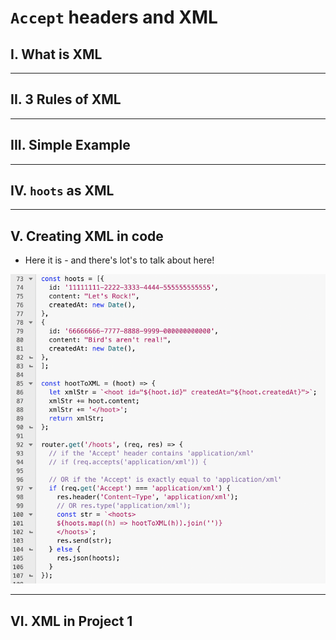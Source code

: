 # `Accept` headers and XML


## I. What is XML

---

## II. 3 Rules of XML

---

## III. Simple Example

---

## IV. `hoots` as XML

---

## V. Creating XML in code

- Here it is - and there's lot's to talk about here!

![screenshot](_images/p1-2.png)

---

## VI. XML in Project 1

